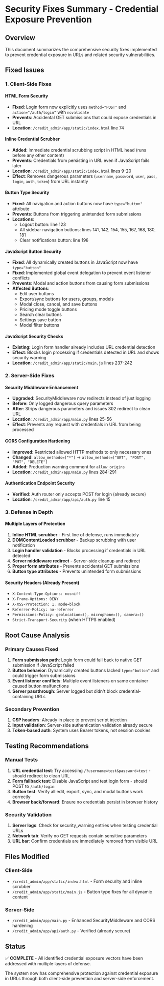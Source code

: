 # Security Fixes Summary - Credential Exposure Prevention

## Overview
This document summarizes the comprehensive security fixes implemented to prevent credential exposure in URLs and related security vulnerabilities.

## Fixed Issues

### 1. Client-Side Fixes

#### HTML Form Security
- **Fixed**: Login form now explicitly uses `method="POST"` and `action="/auth/login"` with `novalidate`
- **Prevents**: Accidental GET submissions that could expose credentials in URL
- **Location**: `/credit_admin/app/static/index.html` line 74

#### Inline Credential Scrubber
- **Added**: Immediate credential scrubbing script in HTML head (runs before any other content)
- **Prevents**: Credentials from persisting in URL even if JavaScript fails later
- **Location**: `/credit_admin/app/static/index.html` lines 9-20
- **Effect**: Removes dangerous parameters (`username`, `password`, `user`, `pass`, `login`, `auth`, `token`) from URL instantly

#### Button Type Security
- **Fixed**: All navigation and action buttons now have `type="button"` attribute
- **Prevents**: Buttons from triggering unintended form submissions
- **Locations**: 
  - Logout button: line 123
  - All sidebar navigation buttons: lines 141, 142, 154, 155, 167, 168, 180, 181
  - Clear notifications button: line 198

#### JavaScript Button Security
- **Fixed**: All dynamically created buttons in JavaScript now have `type="button"`
- **Fixed**: Implemented global event delegation to prevent event listener conflicts
- **Prevents**: Modal and action buttons from causing form submissions
- **Affected Buttons**:
  - Edit user buttons
  - Export/sync buttons for users, groups, models
  - Modal close, cancel, and save buttons
  - Pricing mode toggle buttons
  - Search clear buttons
  - Settings save button
  - Model filter buttons

#### JavaScript Security Checks
- **Existing**: Login form handler already includes URL credential detection
- **Effect**: Blocks login processing if credentials detected in URL and shows security warning
- **Location**: `/credit_admin/app/static/main.js` lines 237-242

### 2. Server-Side Fixes

#### Security Middleware Enhancement
- **Upgraded**: SecurityMiddleware now redirects instead of just logging
- **Before**: Only logged dangerous query parameters
- **After**: Strips dangerous parameters and issues 302 redirect to clean URL
- **Location**: `/credit_admin/app/main.py` lines 25-56
- **Effect**: Prevents any request with credentials in URL from being processed

#### CORS Configuration Hardening
- **Improved**: Restricted allowed HTTP methods to only necessary ones
- **Changed**: `allow_methods=["*"]` → `allow_methods=["GET", "POST", "PUT", "DELETE"]`
- **Added**: Production warning comment for `allow_origins`
- **Location**: `/credit_admin/app/main.py` lines 284-291

#### Authentication Endpoint Security
- **Verified**: Auth router only accepts POST for login (already secure)
- **Location**: `/credit_admin/app/api/auth.py` line 15

### 3. Defense in Depth

#### Multiple Layers of Protection
1. **Inline HTML scrubber** - First line of defense, runs immediately
2. **DOMContentLoaded scrubber** - Backup scrubbing with user notification
3. **Login handler validation** - Blocks processing if credentials in URL detected
4. **Server middleware redirect** - Server-side cleanup and redirect
5. **Proper form attributes** - Prevents accidental GET submissions
6. **Button type attributes** - Prevents unintended form submissions

#### Security Headers (Already Present)
- `X-Content-Type-Options: nosniff`
- `X-Frame-Options: DENY`
- `X-XSS-Protection: 1; mode=block`
- `Referrer-Policy: no-referrer`
- `Permissions-Policy: geolocation=(), microphone=(), camera=()`
- `Strict-Transport-Security` (when HTTPS enabled)

## Root Cause Analysis

### Primary Causes Fixed
1. **Form submission path**: Login form could fall back to native GET submission if JavaScript failed
2. **Button behavior**: Dynamically created buttons lacked `type="button"` and could trigger form submissions
3. **Event listener conflicts**: Multiple event listeners on same container caused button malfunctions
4. **Server passthrough**: Server logged but didn't block credential-containing URLs

### Secondary Prevention
1. **CSP headers**: Already in place to prevent script injection
2. **Input validation**: Server-side authentication validation already secure
3. **Token-based auth**: System uses Bearer tokens, not session cookies

## Testing Recommendations

### Manual Tests
1. **URL credential test**: Try accessing `/?username=test&password=test` - should redirect to clean URL
2. **Form fallback test**: Disable JavaScript and test login form - should POST to `/auth/login`
3. **Button test**: Verify all edit, export, sync, and modal buttons work correctly
4. **Browser back/forward**: Ensure no credentials persist in browser history

### Security Validation
1. **Server logs**: Check for security_warning entries when testing credential URLs
2. **Network tab**: Verify no GET requests contain sensitive parameters
3. **URL bar**: Confirm credentials are immediately removed from visible URL

## Files Modified

### Client-Side
- `/credit_admin/app/static/index.html` - Form security and inline scrubber
- `/credit_admin/app/static/main.js` - Button type fixes for all dynamic content

### Server-Side  
- `/credit_admin/app/main.py` - Enhanced SecurityMiddleware and CORS hardening
- `/credit_admin/app/api/auth.py` - Verified (already secure)

## Status
✅ **COMPLETE** - All identified credential exposure vectors have been addressed with multiple layers of defense.

The system now has comprehensive protection against credential exposure in URLs through both client-side prevention and server-side enforcement.
